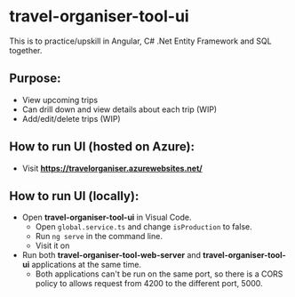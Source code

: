 # travel-organiser-tool-ui

This is to practice/upskill in Angular, C# .Net Entity Framework and SQL together.

## Purpose:

- View upcoming trips
- Can drill down and view details about each trip (WIP)
- Add/edit/delete trips (WIP)

## How to run UI (hosted on Azure):
- Visit **https://travelorganiser.azurewebsites.net/** 
  
## How to run UI (locally):
- Open **travel-organiser-tool-ui** in Visual Code.
    - Open `global.service.ts` and change `isProduction` to false.
    - Run `ng serve` in the command line.
    - Visit it on
- Run both **travel-organiser-tool-web-server** and **travel-organiser-tool-ui** applications at the same time.
    - Both applications can't be run on the same port, so there is a CORS policy to allows request from 4200 to the different port, 5000.
